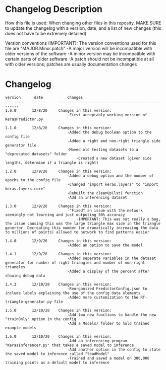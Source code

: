 # Changelog Description

How this file is used: When changing other files in this reposity, MAKE SURE to update the changelog with a version, date, and a list of new changes (this does not have to be extremely detailed)

Version conventions (IMPORTANT): The version conventions used for this file are "MAJOR.Minor.patch"
	-A major version  will be incompatible with older versions of the software
	-A minor version  may be incompatible with certain parts of older software
	-A patch should not be incompatible at all with older versions; patches are usually documentation changes
	

# Changelog

	version		 date			changes
	-------		-------		----------------------------------------------------
	1.0.0		12/8/20		Changes in this version:
								-First acceptably working version of KerasPredictor.py
								
	1.1.0		12/8/20		Changes in this version:
								-Added the debug boolean option to the config file
								-Added a right and non-right triangle side generator file
								-Moved old testing datasets to a "deprecated datasets" folder
									-Created a new dataset (given side lengths, determine if a triangle is right)
									
	1.2.0		12/9/20		Changes in this version:
								-Added a debug option and the number of epochs to the config file
								-Changed "import keras.layers" to "import keras.layers.core"
								-Rebuilt the cleanUp(lst) function
								-Add an inferencing dataset

	1.3.0		12/9/20		Changes in this version:
								-"Fixed" an issue with the network seemingly not learning and just outputing 50% accuracy
									-IMPORTANT: This was not really a bug, the issue causing this was the large triangle max side in the triangle genertor. Decreating this number (or dramatically increasing the data to millions of points) allowed to network to find patterns easier
									
	1.4.0		12/9/20		Changes in this version:
								-Added an option to save the model

	1.4.1		12/9/20		Changes in this version:
								-Added seperate variables in the dataset generator for number of right triangles and number of non-right triangles
								-Added a display of the percent after showing debug data
								
	1.4.2		12/10/20	Changes in this version:
								-Reorganized PredictorConfig.json to include labels explaining the use of the config data elements
								-Added more customization to the RT-triangle-generator.py file

	1.5.0		12/10/20	Changes in this version:
								-Add two new functions to handle the new "trainOnly" option in the config
								-Add a Models/ folder to hold trained example models

	1.6.0		12/10/20	Changes in this version:
								-Add an inferencing program "KerasInferencer.py" that takes a saved model to inference
								-Add another option in the config to state the saved model to inference called "loadModel"
								-Trained and saved a model on 300,000 training points as a default model to inference
